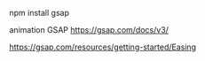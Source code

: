 npm install gsap

animation GSAP
https://gsap.com/docs/v3/

https://gsap.com/resources/getting-started/Easing
